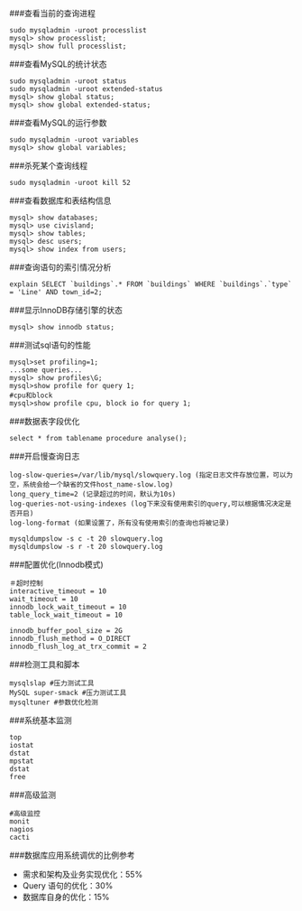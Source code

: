 ###查看当前的查询进程
```
sudo mysqladmin -uroot processlist
mysql> show processlist;
mysql> show full processlist;
```
###查看MySQL的统计状态
```
sudo mysqladmin -uroot status
sudo mysqladmin -uroot extended-status
mysql> show global status;
mysql> show global extended-status;
```
###查看MySQL的运行参数
```
sudo mysqladmin -uroot variables
mysql> show global variables;
```
###杀死某个查询线程
```
sudo mysqladmin -uroot kill 52
```
###查看数据库和表结构信息
```
mysql> show databases;
mysql> use civisland;
mysql> show tables;
mysql> desc users;
mysql> show index from users;
```
###查询语句的索引情况分析
```
explain SELECT `buildings`.* FROM `buildings` WHERE `buildings`.`type` = 'Line' AND town_id=2;
```
###显示InnoDB存储引擎的状态
```
mysql> show innodb status;
```
###测试sql语句的性能
```
mysql>set profiling=1; 
...some queries...
mysql> show profiles\G; 
mysql>show profile for query 1;
#cpu和block
mysql>show profile cpu, block io for query 1;
```
###数据表字段优化
```
select * from tablename procedure analyse();
```
###开启慢查询日志
```
log-slow-queries=/var/lib/mysql/slowquery.log (指定日志文件存放位置，可以为空，系统会给一个缺省的文件host_name-slow.log)
long_query_time=2 (记录超过的时间，默认为10s)
log-queries-not-using-indexes (log下来没有使用索引的query,可以根据情况决定是否开启)
log-long-format (如果设置了，所有没有使用索引的查询也将被记录)

mysqldumpslow -s c -t 20 slowquery.log
mysqldumpslow -s r -t 20 slowquery.log
```
###配置优化(Innodb模式)
```
＃超时控制
interactive_timeout = 10
wait_timeout = 10
innodb_lock_wait_timeout = 10
table_lock_wait_timeout = 10

innodb_buffer_pool_size = 2G
innodb_flush_method = O_DIRECT
innodb_flush_log_at_trx_commit = 2
```
###检测工具和脚本
```
mysqlslap #压力测试工具
MySQL super-smack #压力测试工具
mysqltuner #参数优化检测
```
###系统基本监测
```
top
iostat
dstat
mpstat
dstat
free
```
###高级监测
```
#高级监控
monit
nagios
cacti
```

###数据库应用系统调优的比例参考
* 需求和架构及业务实现优化：55%
* Query 语句的优化：30%
* 数据库自身的优化：15%
